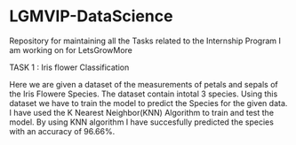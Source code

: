 # LGMVIP-DataScience
Repository for maintaining all the Tasks related to the Internship Program I am working on for LetsGrowMore

TASK 1 : Iris flower Classification

Here we are given a dataset of the measurements of petals and sepals of the Iris Flowere Species. The dataset contain intotal 3 species. Using this dataset we have to train the model to predict the Species for the given data. I have used the K Nearest Neighbor(KNN) Algorithm to train and test the model. By using KNN algorithm I have succesfully predicted the species with an accuracy of 96.66%. 
